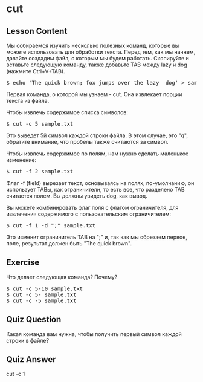 # cut

## Lesson Content

Мы собираемся изучить несколько полезных команд, которые вы можете использовать для обработки текста. Перед тем, как мы начнем, давайте создадим файл, с которым мы будем работать. Скопируйте и вставьте следующую команду, также добавьте TAB между lazy и dog (нажмите Ctrl+V+TAB).

<pre>$ echo 'The quick brown; fox jumps over the lazy  dog' > sample.txt</pre>

Первая команда, о которой мы узнаем - cut. Она извлекает порции текста из файла. 

Чтобы извлечь содержимое списка символов:

<pre>$ cut -c 5 sample.txt</pre>

Это выведет 5й символ каждой строки файла. В этом случае, это "q", обратите внимание, что пробелы также считаются за символ.

Чтобы извлечь содержимое по полям, нам нужно сделать маленькое изменение:

<pre>$ cut -f 2 sample.txt</pre>

Флаг -f (field) вырезает текст, основываясь на полях, по-умолчанию, он использует TABы, как ограничители, то есть все, что разделено TAB считается полем. Вы должны увидеть dog, как вывод.

Вы можете комбинировать флаг поля с флагом ограничителя, для извлечения содержимого с пользовательским ограничителем:

<pre>$ cut -f 1 -d ";" sample.txt</pre>

Это изменит ограничитель TAB на ";" и, так как мы обрезаем первое, поле, результат должен быть "The quick brown".

## Exercise

Что делает следующая команда? Почему?

<pre>$ cut -c 5-10 sample.txt
$ cut -c 5- sample.txt
$ cut -c -5 sample.txt
</pre>

## Quiz Question

Какая команда вам нужна, чтобы получить первый символ каждой строки в файле?

## Quiz Answer

cut -c 1
